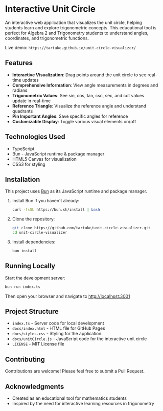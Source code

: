 # Interactive Unit Circle

An interactive web application that visualizes the unit circle, helping students learn and explore trigonometric concepts. This educational tool is perfect for Algebra 2 and Trigonometry students to understand angles, coordinates, and trigonometric functions.

Live demo: `https://tartuke.github.io/unit-circle-visualizer/`

## Features

- **Interactive Visualization**: Drag points around the unit circle to see real-time updates
- **Comprehensive Information**: View angle measurements in degrees and radians
- **Trigonometric Values**: See sin, cos, tan, csc, sec, and cot values update in real-time
- **Reference Triangle**: Visualize the reference angle and understand quadrants
- **Pin Important Angles**: Save specific angles for reference
- **Customizable Display**: Toggle various visual elements on/off

## Technologies Used

- TypeScript
- Bun - JavaScript runtime & package manager
- HTML5 Canvas for visualization
- CSS3 for styling

## Installation

This project uses [Bun](https://bun.sh) as its JavaScript runtime and package manager.

1. Install Bun if you haven't already:

   ```bash
   curl -fsSL https://bun.sh/install | bash
   ```

2. Clone the repository:

   ```bash
   git clone https://github.com/tartuke/unit-circle-visualizer.git
   cd unit-circle-visualizer
   ```

3. Install dependencies:
   ```bash
   bun install
   ```

## Running Locally

Start the development server:

```bash
bun run index.ts
```

Then open your browser and navigate to [http://localhost:3001](http://localhost:3001)

## Project Structure

- `index.ts` - Server code for local development
- `docs/index.html` - HTML file for GitHub Pages
- `docs/styles.css` - Styling for the application
- `docs/unitCircle.js` - JavaScript code for the interactive unit circle
- `LICENSE` - MIT License file

## Contributing

Contributions are welcome! Please feel free to submit a Pull Request.

## Acknowledgments

- Created as an educational tool for mathematics students
- Inspired by the need for interactive learning resources in trigonometry
